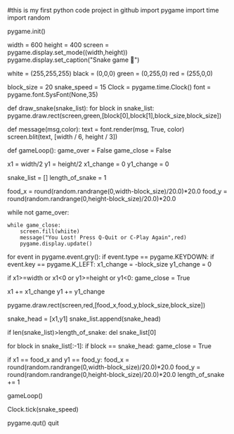 #this is my first python code project in github
import pygame
import time
import random

pygame.init()

width = 600
height = 400
screen = pygame.display.set_mode((width,height))
pygame.display.set_caption("Snake game 🐍")

white = (255,255,255)
black = (0,0,0)
green = (0,255,0)
red = (255,0,0)

block_size = 20
snake_speed = 15
Clock = pygame.time.Clock()
font = pygame.font.SysFont(None,35)

def draw_snake(snake_list):
    for block in snake_list:
        pygame.draw.rect(screen,green,[block[0],block[1],block_size,block_size])

def message(msg,color):
    text = font.render(msg, True, color)
    screen.blit(text, [width / 6, height / 3])

def gameLoop():
    game_over = False
    game_close = False

x1 = width/2
y1 = height/2
x1_change = 0
y1_change = 0

snake_list = []
length_of_snake = 1

food_x = round(random.randrange(0,width-block_size)/20.0)*20.0
food_y = round(random.randrange(0,height-block_size)/20.0)*20.0

while not game_over:

    while game_close:
        screen.fill(whiite)
        message("You Lost! Press Q-Quit or C-Play Again",red)
        pygame.display.update()

for event in pygame.event.gry():
    if event.type == pygame.KEYDOWN:
        if event.key == pygame.K_LEFT:
            x1_change = -block_size
            y1_change = 0

if x1>=width or x1<0 or y1>=height  or y1<0:
    game_close = True

x1 += x1_change
y1 += y1_change

pygame.draw.rect(screen,red,[food_x,food_y,block_size,block_size])

snake_head = [x1,y1]
snake_list.append(snake_head)

if len(snake_list)>length_of_snake:
    del snake_list[0]

for block in snake_list[:-1]:
    if block == snake_head:
        game_close = True 

if x1 == food_x and y1 == food_y:
    food_x = round(random.randrange(0,width-block_size)/20.0)*20.0
    food_y = round(random.randrange(0,height-block_size)/20.0)*20.0
    length_of_snake += 1

gameLoop()

Clock.tick(snake_speed)

pygame.qut()
quit